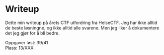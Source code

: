 # Writeup

Dette min writeup på årets CTF utfordring fra HelseCTF. Jeg har ikke alltid de beste løsningne, og ikke alltid alle svarene. Men jeg liker å dokumentere det jeg gjør for å bli bedre.

Oppgaver løst: 39/41 \
Plass: 13/XXX 
